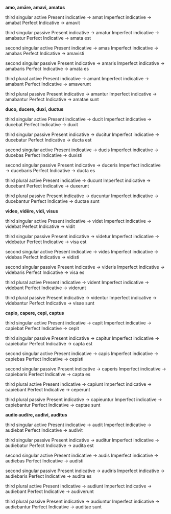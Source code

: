**amo, amāre, amavi, amatus**

third singular active
Present indicative → amat
Imperfect indicative → amabat
Perfect Indicative → amavit

third singular passive
Present indicative → amatur
Imperfect indicative → amabatur
Perfect Indicative → amata est

second singular active
Present indicative → amas
Imperfect indicative → amabas
Perfect Indicative → amavisti

second singular passive
Present indicative → amaris
Imperfect indicative → amabaris
Perfect Indicative → amata es

third plural active
Present indicative → amant
Imperfect indicative → amabant
Perfect Indicative → amaverunt

third plural passive
Present indicative → amantur
Imperfect indicative → amabantur
Perfect Indicative → amatae sunt


**duco, ducere, duxi, ductus**

third singular active
Present indicative → ducit
Imperfect indicative → ducebat
Perfect Indicative → duxit

third singular passive
Present indicative → ducitur
Imperfect indicative → ducebatur
Perfect Indicative → ducta est

second singular active
Present indicative → ducis
Imperfect indicative → ducebas
Perfect Indicative → duxisti

second singular passive
Present indicative → duceris
Imperfect indicative → ducebaris
Perfect Indicative → ducta es

third plural active
Present indicative → ducunt
Imperfect indicative → ducebant
Perfect Indicative → duxerunt

third plural passive
Present indicative → ducuntur
Imperfect indicative → ducebantur
Perfect Indicative → ductae sunt


**video, vidēre, vidi, visus**

third singular active
Present indicative → videt
Imperfect indicative → videbat
Perfect Indicative → vidit

third singular passive
Present indicative → videtur
Imperfect indicative → videbatur
Perfect Indicative → visa est

second singular active
Present indicative → vides
Imperfect indicative → videbas
Perfect Indicative → vidisti 

second singular passive
Present indicative → videris
Imperfect indicative → videbaris
Perfect Indicative → visa es

third plural active
Present indicative → vident
Imperfect indicative → videbant
Perfect Indicative → viderunt

third plural passive
Present indicative → videntur
Imperfect indicative → videbantur
Perfect Indicative → visae sunt


**capio, capere, cepi, captus**

third singular active
Present indicative → capit
Imperfect indicative → capiebat
Perfect Indicative → cepit

third singular passive
Present indicative → capitur
Imperfect indicative → capiebatur
Perfect Indicative → capta est

second singular active
Present indicative → capis
Imperfect indicative → capiebas
Perfect Indicative → cepisti

second singular passive
Present indicative → caperis
Imperfect indicative → capiebaris
Perfect Indicative → capta es

third plural active
Present indicative → capiunt
Imperfect indicative → capiebant
Perfect Indicative → ceperunt

third plural passive
Present indicative → capieuntur
Imperfect indicative → capiebantur
Perfect Indicative → captae sunt


**audio audīre, audivi, auditus**

third singular active
Present indicative → audit
Imperfect indicative → audiebat
Perfect Indicative → audivit

third singular passive
Present indicative → auditur
Imperfect indicative → audiebatur
Perfect Indicative → audita est

second singular active
Present indicative → audis
Imperfect indicative → audiebas
Perfect Indicative → audisti

second singular passive
Present indicative → audiris
Imperfect indicative → audiebaris
Perfect Indicative → audita es

third plural active
Present indicative → audiunt
Imperfect indicative → audiebant
Perfect Indicative → audiverunt

third plural passive
Present indicative → audiuntur
Imperfect indicative → audiebantur
Perfect Indicative → auditae sunt
